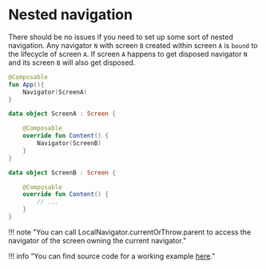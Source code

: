 # Nested navigation

There should be no issues if you need to set up some sort of nested navigation.
Any navigator `N` with screen `B` created within screen `A` is `bound` to the lifecycle of screen `A`.
If screen `A` happens to get disposed navigator `N` and its screen `B` will also get disposed.

```kotlin
@Composable
fun App(){
    Navigator(ScreenA)
}

data object ScreenA : Screen {

    @Composable
    override fun Content() {
        Navigator(ScreenB)
    }
}

data object ScreenB : Screen {

    @Composable
    override fun Content() {
        // ...
    }
}
```

!!! note "You can call LocalNavigator.currentOrThrow.parent to access the navigator of the screen owning the current navigator."

!!! info "You can find source code for a working example [here](https://github.com/hristogochev/vortex)."

